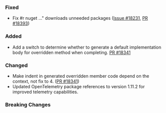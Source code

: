 ### Fixed
* Fix #r nuget ..." downloads unneeded packages ([Issue #18231](https://github.com/dotnet/fsharp/issues/18231), [PR #18393](https://github.com/dotnet/fsharp/pull/18393))

### Added
* Add a switch to determine whether to generate a default implementation body for overridden method when completing. [PR #18341](https://github.com/dotnet/fsharp/pull/18341)

### Changed
* Make indent in generated overridden member code depend on the context, not fix to 4. ([PR #18341](https://github.com/dotnet/fsharp/pull/18341))
* Updated OpenTelemetry package references to version 1.11.2 for improved telemetry capabilities.

### Breaking Changes
